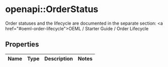 # openapi::OrderStatus

Order statuses and the lifecycle are documented in the separate section: <a href=\"#oeml-order-lifecycle\">OEML / Starter Guide / Order Lifecycle</a> 
## Properties
Name | Type | Description | Notes
------------ | ------------- | ------------- | -------------


